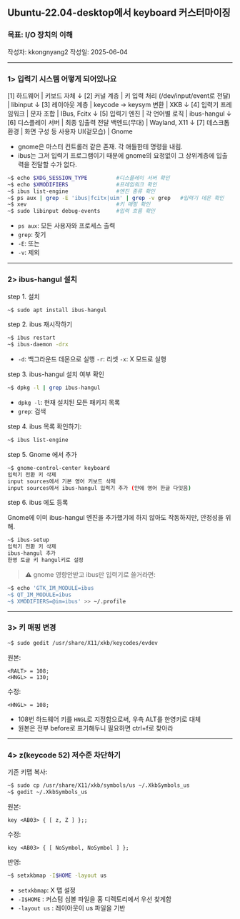 ## Ubuntu-22.04-desktop에서 keyboard 커스터마이징

### 목표: I/O 장치의 이해
작성자: kkongnyang2 작성일: 2025-06-04

---
### 1> 입력기 시스템 어떻게 되어있나요

[1] 하드웨어 | 키보드 자체
 ↓
[2] 커널 계층 | 키 입력 처리 (/dev/input/event로 전달) | libinput
 ↓
[3] 레이아웃 계층 | keycode → keysym 변환 | XKB
 ↓
[4] 입력기 프레임워크 | 문자 조합 | IBus, Fcitx
 ↓
[5] 입력기 엔진 | 각 언어별 로직 | ibus-hangul
 ↓
[6] 디스플레이 서버 | 최종 입출력 전달 백엔드(무대) | Wayland, X11
 ↓
[7] 데스크톱 환경 | 화면 구성 등 사용자 UI(겉모습) | Gnome

* gnome은 마스터 컨트롤러 같은 존재. 각 애들한테 명령을 내림.
* ibus는 그저 입력기 프로그램이기 때문에 gnome의 요청없이 그 상위계층에 입출력을 전달할 수가 없다.

```bash
~$ echo $XDG_SESSION_TYPE         #디스플레이 서버 확인
~$ echo $XMODIFIERS               #프레임워크 확인
~$ ibus list-engine               #엔진 종류 확인
~$ ps aux | grep -E 'ibus|fcitx|uim' | grep -v grep   #입력기 데몬 확인
~$ xev                            #키 매핑 확인
~$ sudo libinput debug-events     #입력 흐름 확인
```
* `ps aux`: 모든 사용자와 프로세스 출력
* `grep`: 찾기
* `-E`: 또는
* `-v`: 제외

---
### 2> ibus-hangul 설치

step 1. 설치
```bash
~$ sudo apt install ibus-hangul
```
step 2. ibus 재시작하기
```bash
~$ ibus restart
~$ ibus-daemon -drx
```
* `-d`: 백그라운드 데몬으로 실행 `-r`: 리셋 `-x`: X 모드로 실행

step 3. ibus-hangul 설치 여부 확인
```bash
~$ dpkg -l | grep ibus-hangul
```
* `dpkg -l`: 현재 설치된 모든 패키지 목록
* `grep`: 검색

step 4. ibus 목록 확인하기:
```bash
~$ ibus list-engine
```
step 5. Gnome 에서 추가
```bash
~$ gnome-control-center keyboard
입력기 전환 키 삭제
input sources에서 기본 영어 키보드 삭제
input sources에서 ibus-hangul 입력기 추가 (안에 영어 한글 다잇음)
```
step 6. ibus 에도 등록

Gnome에 이미 ibus-hangul 엔진을 추가했기에 하지 않아도 작동하지만, 안정성을 위해.
```bash
~$ ibus-setup
입력기 전환 키 삭제
ibus-hangul 추가
한영 토글 키 hangul키로 설정
```

> ⚠️ gnome 영향안받고 ibus만 입력기로 쓸거라면:
```bash
~$ echo 'GTK_IM_MODULE=ibus
~$ QT_IM_MODULE=ibus
~$ XMODIFIERS=@im=ibus' >> ~/.profile
```

---
### 3> 키 매핑 변경

```bash
~$ sudo gedit /usr/share/X11/xkb/keycodes/evdev
```

원본:
```xkb
<RALT> = 108;
<HNGL> = 130;
```

수정:
```xkb
<HNGL> = 108;
```

* 108번 하드웨어 키를 `HNGL`로 지정함으로써, 우측 ALT를 한영키로 대체
* 원본은 전부 before로 표기해두니 필요하면 ctrl+f로 찾아라

---
### 4> z(keycode 52) 저수준 차단하기

기존 키맵 복사:
```bash
~$ sudo cp /usr/share/X11/xkb/symbols/us ~/.XkbSymbols_us
~$ gedit ~/.XkbSymbols_us
```

원본:
```xkb
key <AB03> { [ z, Z ] };;
```

수정:
```xkb
key <AB03> { [ NoSymbol, NoSymbol ] };
```

반영:
```bash
~$ setxkbmap -I$HOME -layout us
```

* `setxkbmap`: X 맵 설정
* `-I$HOME` : 커스텀 심볼 파일을 홈 디렉토리에서 우선 찾게함
* `-layout us` : 레이아웃이 us 파일을 기반
